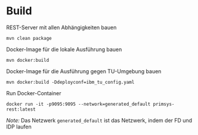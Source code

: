 
# Build

REST-Server mit allen Abhängigkeiten bauen
```shell
mvn clean package
```

Docker-Image für die lokale Ausführung bauen
```shell
mvn docker:build
```

Docker-Image für die Ausführung gegen TU-Umgebung bauen
```shell
mvn docker:build -Ddeployconf=ibm_tu_config.yaml
```

Run Docker-Container 
```shell
docker run -it -p9095:9095 --network=generated_default primsys-rest:latest
```
_Note:_ Das Netzwerk `generated_default` ist das Netzwerk, indem der FD und IDP laufen